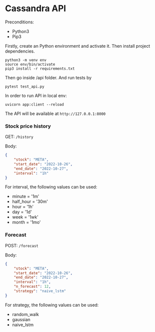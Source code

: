 # Cassandra API

  Preconditions:
* Python3
* Pip3

Firstly, create an Python environment and activate it. Then install project dependencies.

```
python3 -m venv env
source env/bin/activate
pip3 install -r requirements.txt
```

Then go inside /api folder. And run tests by 
```
pytest test_api.py
```

In order to run API in local env:
```
uvicorn app:client --reload
```

The API will be available at `http://127.0.0.1:8000`

### Stock price history

GET: `/history`

Body: 
```json
{
    "stock": "META",
    "start_date": "2022-10-26",
    "end_date": "2022-10-27",
    "interval": "1h"
}
```

For interval, the following values can be used:
* minute = '1m'
* half_hour = '30m'
* hour = '1h'
* day = '1d'
* week = '1wk'
* month = '1mo'

### Forecast

POST: `/forecast`

Body: 
```json
{
    "stock": "META",
    "start_date": "2022-10-26",
    "end_date": "2022-10-27",
    "interval": "1h",
    "n_forecast": 12,
    "strategy": "naive_lstm"
}
```
For strategy, the following values can be used:
* random_walk
* gaussian
* naive_lstm